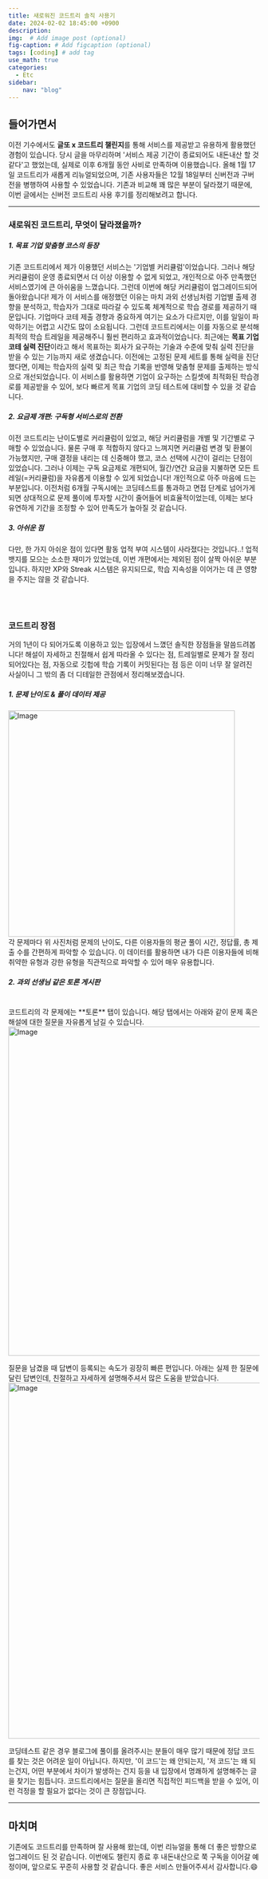 ```yaml
---
title: 새로워진 코드트리 솔직 사용기
date: 2024-02-02 18:45:00 +0900
description: 
img:  # Add image post (optional)
fig-caption: # Add figcaption (optional)
tags: [coding] # add tag
use_math: true
categories:
  - Etc
sidebar:
    nav: "blog"
---
```


## **들어가면서** 
이전 기수에서도 **글또 x 코드트리 챌린지**를 통해 서비스를 제공받고 유용하게 활용했던 경험이 있습니다. 당시 글을 마무리하며 '서비스 제공 기간이 종료되어도 내돈내산 할 것 같다'고 했었는데, 실제로 이후 6개월 동안 사비로 만족하며 이용했습니다.
올해 1월 17일 코드트리가 새롭게 리뉴얼되었으며, 기존 사용자들은 12월 18일부터 신버전과 구버전을 병행하여 사용할 수 있었습니다. 기존과 비교해 꽤 많은 부분이 달라졌기 때문에, 이번 글에서는 신버전 코드트리 사용 후기를 정리해보려고 합니다.

---

### 새로워진 코드트리, 무엇이 달라졌을까?
##### 1. 목표 기업 맞춤형 코스의 등장<br/>
기존 코드트리에서 제가 이용했던 서비스는 '기업별 커리큘럼'이었습니다. 그러나 해당 커리큘럼이 운영 종료되면서 더 이상 이용할 수 없게 되었고, 개인적으로 아주 만족했던 서비스였기에 큰 아쉬움을 느꼈습니다.
그런데 이번에 해당 커리큘럼이 업그레이드되어 돌아왔습니다! 제가 이 서비스를 애정했던 이유는 마치 과외 선생님처럼 기업별 출제 경향을 분석하고, 학습자가 그대로 따라갈 수 있도록 체계적으로 학습 경로를 제공하기 때문입니다. 기업마다 코테 제출 경향과 중요하게 여기는 요소가 다르지만, 이를 일일이 파악하기는 어렵고 시간도 많이 소요됩니다. 그런데 코드트리에서는 이를 자동으로 분석해 최적의 학습 트레일을 제공해주니 훨씬 편리하고 효과적이었습니다.
최근에는 **목표 기업 코테 실력 진단**이라고 해서 목표하는 회사가 요구하는 기술과 수준에 맞춰 실력 진단을 받을 수 있는 기능까지 새로 생겼습니다. 이전에는 고정된 문제 세트를 통해 실력을 진단했다면, 이제는 학습자의 실력 및 최근 학습 기록을 반영해 맞춤형 문제를 출제하는 방식으로 개선되었습니다.
이 서비스를 활용하면 기업이 요구하는 스킬셋에 최적화된 학습경로를 제공받을 수 있어, 보다 빠르게 목표 기업의 코딩 테스트에 대비할 수 있을 것 같습니다.

##### 2. 요금제 개편: 구독형 서비스로의 전환<br/>
이전 코드트리는 난이도별로 커리큘럼이 있었고, 해당 커리큘럼을 개별 및 기간별로 구매할 수 있었습니다. 물론 구매 후 적합하지 않다고 느껴지면 커리큘럼 변경 및 환불이 가능했지만, 구매 결정을 내리는 데 신중해야 했고, 코스 선택에 시간이 걸리는 단점이 있었습니다.
그러나 이제는 구독 요금제로 개편되어, 월간/연간 요금을 지불하면 모든 트레일(=커리큘럼)을 자유롭게 이용할 수 있게 되었습니다! 개인적으로 아주 마음에 드는 부분입니다. 이전처럼 6개월 구독시에는 코딩테스트를 통과하고 면접 단계로 넘어가게 되면 상대적으로 문제 풀이에 투자할 시간이 줄어들어 비효율적이었는데, 이제는 보다 유연하게 기간을 조정할 수 있어 만족도가 높아질 것 같습니다.

##### 3. 아쉬운 점<br/>
다만, 한 가지 아쉬운 점이 있다면 활동 업적 부여 시스템이 사라졌다는 것입니다..! 업적 뱃지를 모으는 소소한 재미가 있었는데, 이번 개편에서는 제외된 점이 살짝 아쉬운 부분입니다. 하지만 XP와 Streak 시스템은 유지되므로, 학습 지속성을 이어가는 데 큰 영향을 주지는 않을 것 같습니다.

<br/>
<br/>

### 코드트리 장점
거의 1년이 다 되어가도록 이용하고 있는 입장에서 느꼈던 솔직한 장점들을 말씀드려봅니다!
해설이 자세하고 친절해서 쉽게 따라올 수 있다는 점, 트레일별로 문제가 잘 정리되어있다는 점, 자동으로 깃헙에 학습 기록이 커밋된다는 점 등은 이미 너무 잘 알려진 사실이니 그 밖의 좀 더 디테일한 관점에서 정리해보겠습니다.
<br/>

##### 1. 문제 난이도 & 풀이 데이터 제공 <br/>
<img width="454" alt="Image" src="https://github.com/user-attachments/assets/09412f27-206c-437a-b0ad-7fe2616a0064" /> 
<br/>
각 문제마다 위 사진처럼 문제의 난이도, 다른 이용자들의 평균 풀이 시간, 정답률, 총 제출 수를 간편하게 파악할 수 있습니다. 이 데이터를 활용하면 내가 다른 이용자들에 비해 취약한 유형과 강한 유형을 직관적으로 파악할 수 있어 매우 유용합니다.
<br/>

##### 2. 과외 선생님 같은 토론 게시판
<br/>
코드트리의 각 문제에는 **토론** 탭이 있습니다. 해당 탭에서는 아래와 같이 문제 혹은 해설에 대한 질문을 자유롭게 남길 수 있습니다.
<br/>

<img width="660" alt="Image" src="https://github.com/user-attachments/assets/f72e5c3e-ce20-4998-a411-69b2c49c4963" />
<br/>

질문을 남겼을 때 답변이 등록되는 속도가 굉장히 빠른 편입니다. 아래는 실제 한 질문에 달린 답변인데, 친절하고 자세하게 설명해주셔서 많은 도움을 받았습니다.
<br/>
<img width="714" alt="Image" src="https://github.com/user-attachments/assets/ee8450ad-d204-483d-815a-3e9bf325d1b0" />
<br/>

코딩테스트 같은 경우 블로그에 풀이를 올려주시는 분들이 매우 많기 때문에 정답 코드를 찾는 것은 어려운 일이 아닙니다. 하지만, '이 코드'는 왜 안되는지, '저 코드'는 왜 되는건지, 어떤 부분에서 차이가 발생하는 건지 등을 내 입장에서 명쾌하게 설명해주는 글을 찾기는 힘듭니다. 코드트리에서는 질문을 올리면 직접적인 피드백을 받을 수 있어, 이런 걱정을 할 필요가 없다는 것이 큰 장점입니다.



---

## 마치며
기존에도 코드트리를 만족하며 잘 사용해 왔는데, 이번 리뉴얼을 통해 더 좋은 방향으로 업그레이드 된 것 같습니다. 이번에도 챌린지 종료 후 내돈내산으로 쭉 구독을 이어갈 예정이며, 앞으로도 꾸준히 사용할 것 같습니다.
좋은 서비스 만들어주셔서 감사합니다.😄